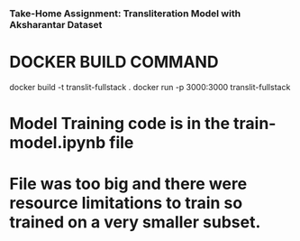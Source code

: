 ### Take-Home Assignment: Transliteration Model with Aksharantar Dataset 

# DOCKER BUILD COMMAND 
docker build -t translit-fullstack .
docker run -p 3000:3000 translit-fullstack


# Model Training code is in the train-model.ipynb file

# File was too big and there were resource limitations to train so trained on a very smaller subset. 
